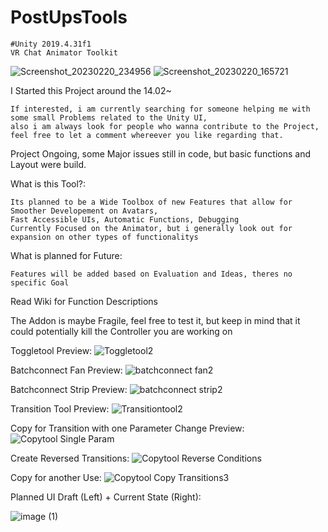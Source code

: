 

# PostUpsTools

    #Unity 2019.4.31f1
    VR Chat Animator Toolkit
    


![Screenshot_20230220_234956](https://user-images.githubusercontent.com/93488236/220209336-a1ae9ecd-64e3-4864-bc83-4192444409e7.png)
![Screenshot_20230220_165721](https://user-images.githubusercontent.com/93488236/220152804-753facf6-e5d3-430d-ba27-a471a4e208ed.png)


    
I Started this Project around the 14.02~


    If interested, i am currently searching for someone helping me with some small Problems related to the Unity UI,
    also i am always look for people who wanna contribute to the Project, feel free to let a comment whereever you like regarding that.

Project Ongoing, some Major issues still in code,
but basic functions and Layout were build.



What is this Tool?:

    Its planned to be a Wide Toolbox of new Features that allow for Smoother Developement on Avatars,
    Fast Accessible UIs, Automatic Functions, Debugging
    Currently Focused on the Animator, but i generally look out for expansion on other types of functionalitys



What is planned for Future:

    Features will be added based on Evaluation and Ideas, theres no specific Goal





Read Wiki for Function Descriptions

The Addon is maybe Fragile, feel free to test it, but keep in mind that it could potentially kill the Controller you are working on


Toggletool Preview:
![Toggletool2](https://user-images.githubusercontent.com/93488236/220158134-de209f13-bb54-4b1a-85d4-f00ad6f93a24.gif)

Batchconnect Fan Preview:
![batchconnect fan2](https://user-images.githubusercontent.com/93488236/220157899-283b5e2e-5d66-474a-be1f-1e229fc91455.gif)

Batchconnect Strip Preview:
![batchconnect strip2](https://user-images.githubusercontent.com/93488236/220157910-10a79bf7-cbc7-444b-a9db-6e174cbbb742.gif)

Transition Tool Preview:
![Transitiontool2](https://user-images.githubusercontent.com/93488236/220157938-8ffb30db-dc46-49b3-a492-94c28e7f5a8f.gif)

Copy for Transition with one Parameter Change Preview:
![Copytool Single Param](https://user-images.githubusercontent.com/93488236/220160256-fef99f65-945c-43cf-acb4-67d7d79605b2.gif)

Create Reversed Transitions:
![Copytool Reverse Conditions](https://user-images.githubusercontent.com/93488236/220160269-aa8e2209-c3c3-4b9c-b66b-68e4a2c648cf.gif)

Copy for another Use:
![Copytool Copy Transitions3](https://user-images.githubusercontent.com/93488236/220160284-272e624b-7886-46ef-bd07-2dd9017e2fe1.gif)


Planned UI Draft (Left) + Current State (Right):

![image (1)](https://user-images.githubusercontent.com/93488236/219712399-c7f26b39-8079-43fc-b58b-effd4a22cdd2.png)
